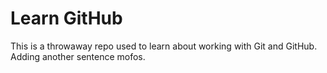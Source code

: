 # Learn GitHub

This is a throwaway repo used to learn about working with Git and GitHub.
<br>
Adding another sentence mofos.
